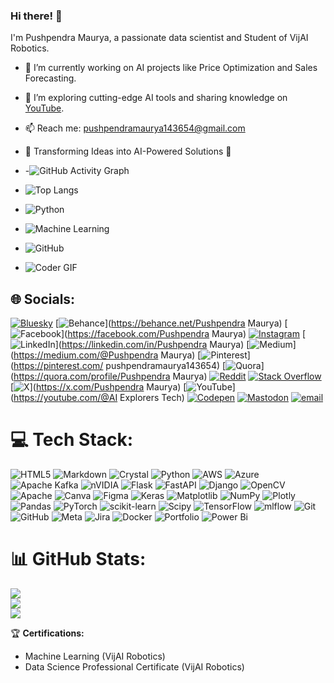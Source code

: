 ### Hi there! 👋  
I'm Pushpendra Maurya, a passionate data scientist and Student of VijAI Robotics.  
- 🔭 I’m currently working on AI projects like Price Optimization and Sales Forecasting.  
- 🌱 I’m exploring cutting-edge AI tools and sharing knowledge on [YouTube](https://www.youtube.com/@AIExplorer143).  
- 📫 Reach me: pushpendramaurya143654@gmail.com
- 🚀 Transforming Ideas into AI-Powered Solutions 🌟

- -![GitHub Activity Graph](https://github-readme-activity-graph.vercel.app/graph?username=Pushpendra52005&theme=dracula)
- ![Top Langs](https://github-readme-stats.vercel.app/api/top-langs/?username=Pushpendra52005&layout=compact&theme=radical)


- ![Python](https://img.shields.io/badge/-Python-3776AB?style=flat-square&logo=python&logoColor=white)
- ![Machine Learning](https://img.shields.io/badge/-Machine%20Learning-10217D?style=flat-square&logo=tensorflow)
- ![GitHub](https://img.shields.io/badge/-GitHub-181717?style=flat-square&logo=github)
- ![Coder GIF](https://raw.githubusercontent.com/Pushpendra52005/Pushpendra52005/main/assets/coding.gif)


## 🌐 Socials:
[![Bluesky](https://img.shields.io/badge/bluesky-0285FF?style=for-the-badge&logo=bluesky&logoColor=%23FFFFFF)](https://bsky.app/profile/Pushpendra52005) [![Behance](https://img.shields.io/badge/Behance-1769ff?logo=behance&logoColor=white)](https://behance.net/Pushpendra Maurya) [![Facebook](https://img.shields.io/badge/Facebook-%231877F2.svg?logo=Facebook&logoColor=white)](https://facebook.com/Pushpendra Maurya) [![Instagram](https://img.shields.io/badge/Instagram-%23E4405F.svg?logo=Instagram&logoColor=white)](https://instagram.com/pushpendra_5_2005) [![LinkedIn](https://img.shields.io/badge/LinkedIn-%230077B5.svg?logo=linkedin&logoColor=white)](https://linkedin.com/in/Pushpendra Maurya) [![Medium](https://img.shields.io/badge/Medium-12100E?logo=medium&logoColor=white)](https://medium.com/@Pushpendra Maurya) [![Pinterest](https://img.shields.io/badge/Pinterest-%23E60023.svg?logo=Pinterest&logoColor=white)](https://pinterest.com/ pushpendramaurya143654) [![Quora](https://img.shields.io/badge/Quora-%23B92B27.svg?logo=Quora&logoColor=white)](https://quora.com/profile/Pushpendra Maurya) [![Reddit](https://img.shields.io/badge/Reddit-%23FF4500.svg?logo=Reddit&logoColor=white)](https://reddit.com/user/Pushpendra52005) [![Stack Overflow](https://img.shields.io/badge/-Stackoverflow-FE7A16?logo=stack-overflow&logoColor=white)](https://stackoverflow.com/users/user:29641501) [![X](https://img.shields.io/badge/X-black.svg?logo=X&logoColor=white)](https://x.com/Pushpendra Maurya) [![YouTube](https://img.shields.io/badge/YouTube-%23FF0000.svg?logo=YouTube&logoColor=white)](https://youtube.com/@AI Explorers Tech) [![Codepen](https://img.shields.io/badge/Codepen-000000?logo=codepen&logoColor=white)](https://codepen.io/Pushpendra52005) [![Mastodon](https://img.shields.io/badge/-MASTODON-%232B90D9?logo=mastodon&logoColor=white)](https://mastodon.social/@Pushpendra52005) [![email](https://img.shields.io/badge/Email-D14836?logo=gmail&logoColor=white)](mailto:pushpendramaurya143654@gmail.com) 

# 💻 Tech Stack:
![HTML5](https://img.shields.io/badge/html5-%23E34F26.svg?style=for-the-badge&logo=html5&logoColor=white) ![Markdown](https://img.shields.io/badge/markdown-%23000000.svg?style=for-the-badge&logo=markdown&logoColor=white) ![Crystal](https://img.shields.io/badge/crystal-%23000000.svg?style=for-the-badge&logo=crystal&logoColor=white) ![Python](https://img.shields.io/badge/python-3670A0?style=for-the-badge&logo=python&logoColor=ffdd54) ![AWS](https://img.shields.io/badge/AWS-%23FF9900.svg?style=for-the-badge&logo=amazon-aws&logoColor=white) ![Azure](https://img.shields.io/badge/azure-%230072C6.svg?style=for-the-badge&logo=microsoftazure&logoColor=white) ![Apache Kafka](https://img.shields.io/badge/Apache%20Kafka-000?style=for-the-badge&logo=apachekafka) ![nVIDIA](https://img.shields.io/badge/cuda-000000.svg?style=for-the-badge&logo=nVIDIA&logoColor=green) ![Flask](https://img.shields.io/badge/flask-%23000.svg?style=for-the-badge&logo=flask&logoColor=white) ![FastAPI](https://img.shields.io/badge/FastAPI-005571?style=for-the-badge&logo=fastapi) ![Django](https://img.shields.io/badge/django-%23092E20.svg?style=for-the-badge&logo=django&logoColor=white) ![OpenCV](https://img.shields.io/badge/opencv-%23white.svg?style=for-the-badge&logo=opencv&logoColor=white) ![Apache](https://img.shields.io/badge/apache-%23D42029.svg?style=for-the-badge&logo=apache&logoColor=white) ![Canva](https://img.shields.io/badge/Canva-%2300C4CC.svg?style=for-the-badge&logo=Canva&logoColor=white) ![Figma](https://img.shields.io/badge/figma-%23F24E1E.svg?style=for-the-badge&logo=figma&logoColor=white) ![Keras](https://img.shields.io/badge/Keras-%23D00000.svg?style=for-the-badge&logo=Keras&logoColor=white) ![Matplotlib](https://img.shields.io/badge/Matplotlib-%23ffffff.svg?style=for-the-badge&logo=Matplotlib&logoColor=black) ![NumPy](https://img.shields.io/badge/numpy-%23013243.svg?style=for-the-badge&logo=numpy&logoColor=white) ![Plotly](https://img.shields.io/badge/Plotly-%233F4F75.svg?style=for-the-badge&logo=plotly&logoColor=white) ![Pandas](https://img.shields.io/badge/pandas-%23150458.svg?style=for-the-badge&logo=pandas&logoColor=white) ![PyTorch](https://img.shields.io/badge/PyTorch-%23EE4C2C.svg?style=for-the-badge&logo=PyTorch&logoColor=white) ![scikit-learn](https://img.shields.io/badge/scikit--learn-%23F7931E.svg?style=for-the-badge&logo=scikit-learn&logoColor=white) ![Scipy](https://img.shields.io/badge/SciPy-%230C55A5.svg?style=for-the-badge&logo=scipy&logoColor=%white) ![TensorFlow](https://img.shields.io/badge/TensorFlow-%23FF6F00.svg?style=for-the-badge&logo=TensorFlow&logoColor=white) ![mlflow](https://img.shields.io/badge/mlflow-%23d9ead3.svg?style=for-the-badge&logo=numpy&logoColor=blue) ![Git](https://img.shields.io/badge/git-%23F05033.svg?style=for-the-badge&logo=git&logoColor=white) ![GitHub](https://img.shields.io/badge/github-%23121011.svg?style=for-the-badge&logo=github&logoColor=white) ![Meta](https://img.shields.io/badge/Meta-%230467DF.svg?style=for-the-badge&logo=Meta&logoColor=white) ![Jira](https://img.shields.io/badge/jira-%230A0FFF.svg?style=for-the-badge&logo=jira&logoColor=white) ![Docker](https://img.shields.io/badge/docker-%230db7ed.svg?style=for-the-badge&logo=docker&logoColor=white) ![Portfolio](https://img.shields.io/badge/Portfolio-%23000000.svg?style=for-the-badge&logo=firefox&logoColor=#FF7139) ![Power Bi](https://img.shields.io/badge/power_bi-F2C811?style=for-the-badge&logo=powerbi&logoColor=black)
# 📊 GitHub Stats:
![](https://github-readme-stats.vercel.app/api?username=Pushpendra52005&theme=dark&hide_border=false&include_all_commits=false&count_private=false)<br/>
![](https://github-readme-streak-stats.herokuapp.com/?user=Pushpendra52005&theme=dark&hide_border=false)<br/>
![](https://github-readme-stats.vercel.app/api/top-langs/?username=Pushpendra52005&theme=dark&hide_border=false&include_all_commits=false&count_private=false&layout=compact)


<!-- Proudly created with GPRM ( https://gprm.itsvg.in ) -->

🏆 **Certifications:**  
- Machine Learning (VijAI Robotics)  
- Data Science Professional Certificate (VijAI Robotics)  


<!---
Pushpendra52005/Pushpendra52005 is a ✨ special ✨ repository because its `README.md` (this file) appears on your GitHub profile.
You can click the Preview link to take a look at your changes.
--->
